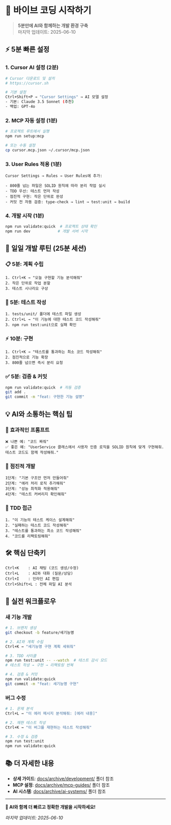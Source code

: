 # 🚀 바이브 코딩 시작하기

> **5분만에 AI와 함께하는 개발 환경 구축**  
> 마지막 업데이트: 2025-06-10

## ⚡ 5분 빠른 설정

### 1. Cursor AI 설정 (2분)

```bash
# Cursor 다운로드 및 설치
# https://cursor.sh

# 기본 설정
Ctrl+Shift+P → "Cursor Settings" → AI 모델 설정
- 기본: Claude 3.5 Sonnet (추천)
- 백업: GPT-4o
```

### 2. MCP 자동 설정 (1분)

```bash
# 프로젝트 루트에서 실행
npm run setup:mcp

# 또는 수동 설정
cp cursor.mcp.json ~/.cursor/mcp.json
```

### 3. User Rules 적용 (1분)

```
Cursor Settings → Rules → User Rules에 추가:

- 800줄 넘는 파일은 SOLID 원칙에 따라 분리 작업 실시
- TDD 우선: 테스트 먼저 작성
- 점진적 구현: 작은 단위로 완성
- 커밋 전 자동 검증: type-check → lint → test:unit → build
```

### 4. 개발 시작 (1분)

```bash
npm run validate:quick  # 프로젝트 상태 확인
npm run dev            # 개발 서버 시작
```

## 🎯 일일 개발 루틴 (25분 세션)

### 📋 **5분: 계획 수립**

```
1. Ctrl+K → "오늘 구현할 기능 분석해줘"
2. 작은 단위로 작업 분할
3. 테스트 시나리오 구상
```

### 🧪 **5분: 테스트 작성**

```
1. tests/unit/ 폴더에 테스트 파일 생성
2. Ctrl+L → "이 기능에 대한 테스트 코드 작성해줘"
3. npm run test:unit으로 실패 확인
```

### ⚡ **10분: 구현**

```
1. Ctrl+K → "테스트를 통과하는 최소 코드 작성해줘"
2. 점진적으로 기능 확장
3. 800줄 넘으면 즉시 분리 요청
```

### ✅ **5분: 검증 & 커밋**

```bash
npm run validate:quick  # 자동 검증
git add .
git commit -m "feat: 구현한 기능 설명"
```

## 💡 AI와 소통하는 핵심 팁

### 🎯 **효과적인 프롬프트**

```
❌ 나쁜 예: "코드 짜줘"
✅ 좋은 예: "UserService 클래스에서 사용자 인증 로직을 SOLID 원칙에 맞게 구현해줘. 테스트 코드도 함께 작성해줘."
```

### 🔄 **점진적 개발**

```
1단계: "기본 구조만 먼저 만들어줘"
2단계: "에러 처리 로직 추가해줘"
3단계: "성능 최적화 적용해줘"
4단계: "테스트 커버리지 확인해줘"
```

### 🧪 **TDD 접근**

```
1. "이 기능의 테스트 케이스 설계해줘"
2. "실패하는 테스트 코드 작성해줘"
3. "테스트를 통과하는 최소 코드 작성해줘"
4. "코드를 리팩토링해줘"
```

## 🛠️ 핵심 단축키

```
Ctrl+K    : AI 채팅 (코드 생성/수정)
Ctrl+L    : AI와 대화 (질문/상담)
Ctrl+I    : 인라인 AI 편집
Ctrl+Shift+L : 전체 파일 AI 분석
```

## 🚀 실전 워크플로우

### 새 기능 개발

```bash
# 1. 브랜치 생성
git checkout -b feature/새기능명

# 2. AI와 계획 수립
Ctrl+K → "새기능명 구현 계획 세워줘"

# 3. TDD 사이클
npm run test:unit -- --watch  # 테스트 감시 모드
# 테스트 작성 → 구현 → 리팩토링 반복

# 4. 검증 & 커밋
npm run validate:quick
git commit -m "feat: 새기능명 구현"
```

### 버그 수정

```bash
# 1. 문제 분석
Ctrl+L → "이 에러 메시지 분석해줘: [에러 내용]"

# 2. 재현 테스트 작성
Ctrl+K → "이 버그를 재현하는 테스트 작성해줘"

# 3. 수정 & 검증
npm run test:unit
npm run validate:quick
```

## 📚 더 자세한 내용

- **상세 가이드**: [docs/archive/development/](archive/development/) 폴더 참조
- **MCP 설정**: [docs/archive/mcp-guides/](archive/mcp-guides/) 폴더 참조
- **AI 시스템**: [docs/archive/ai-systems/](archive/ai-systems/) 폴더 참조

---

**🎯 AI와 함께 더 빠르고 정확한 개발을 시작하세요!**

_마지막 업데이트: 2025-06-10_
